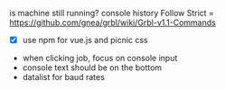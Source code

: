is machine still running?
console history
Follow Strict = https://github.com/gnea/grbl/wiki/Grbl-v1.1-Commands
-[x] use npm for vue.js and picnic css 
- when clicking job, focus on console input
- console text should be on the bottom
- datalist for baud rates
